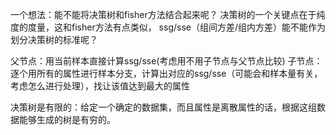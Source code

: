 一个想法：能不能将决策树和fisher方法结合起来呢？
决策树的一个关键点在于纯度的度量，这和fisher方法有点类似，
ssg/sse（组间方差/组内方差）能不能作为划分决策树的标准呢？

父节点：用当前样本直接计算ssg/sse(考虑用不用子节点与父节点比较)
子节点：逐个用所有的属性进行样本分支，计算出对应的ssg/sse（可能会和样本量有关，考虑怎么进行处理），找让该值达到最大的属性

决策树是有限的：给定一个确定的数据集，而且属性是离散属性的话，根据这组数据能够生成的树是有穷的。
